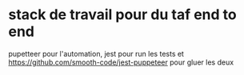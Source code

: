 # stack de travail pour du taf end to end

pupetteer pour l'automation, jest pour run les tests et https://github.com/smooth-code/jest-puppeteer pour gluer les deux
